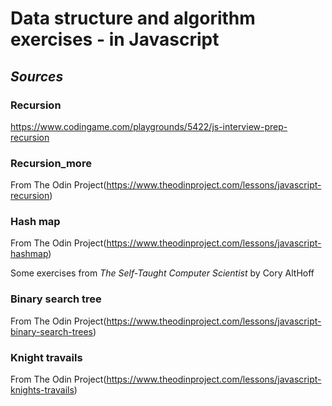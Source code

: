 # Data structure and algorithm exercises - in Javascript

## _Sources_

### Recursion

<https://www.codingame.com/playgrounds/5422/js-interview-prep-recursion>

### Recursion_more

From The Odin Project(<https://www.theodinproject.com/lessons/javascript-recursion>)

### Hash map

From The Odin Project(<https://www.theodinproject.com/lessons/javascript-hashmap>)

Some exercises from _The Self-Taught Computer Scientist_ by Cory AltHoff

### Binary search tree

From The Odin Project(<https://www.theodinproject.com/lessons/javascript-binary-search-trees>)

### Knight travails

From The Odin Project(<https://www.theodinproject.com/lessons/javascript-knights-travails>)
